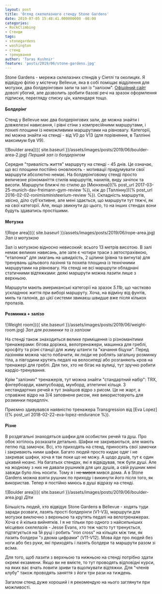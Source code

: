 ```yaml
---
layout: post
title: 'Огляд скелелазного стенду Stone Gardens'
date: 2019-07-05 15:48:41.000000000 -08:00
categories:
- RockClimbing
- Стенди
tags:
- stonegardens
- washington
- стенд
- тренування
author: 'Taras Kushnir'
feature: 'posts/2019/06/stone-gardens.jpg'
---
```


Stone Gardens - мережа склелазних стендів у Сіетлі та околицях. Я відвідую філію у містечку Bellevue, яка в собі поміщає відділення для мотузки, два болдерінгових зали та зал із "залізом". [Офіційний сайт](https://www.stonegardens.com/) доволі убогий, але дозволить зробити базові речі на зразок оформлення підписки, перегляду списку цін, календаря тощо.

<!--more-->

#### Болдерінг

Стенд у Bellevue має два болдерінгових зали, де можна знайти і довжелезні нависання, і рівні стіни з компресійними маршрутами, і похилі площини із неможливими маршрутами на рівновагу. Категорії, які можна знайти на стенді - від V0 до V13 (для порівняння, в Таллінні максимум був V9).

![Boulder area]({{ site.baseurl }}/assets/images/posts/2019/06/boulder-area-2.jpg)
*Перший зал із болдерінгом*

Середня "тривалість життя" маршруту на стенді - 45 днів. Це означає, що всі площини постійно оновлюють - мотивації придумувати свої маршрути абсолютно немає. На болдерінговому стенді просто величезне різноманіття стилів маршрутів, нахилів, виду зачіпок та висоти. Маршрути ближчі по стилю до [Мюнхена]({% post_url 2017-03-25-munich-dav-freimann-gym-review %}), ніж до [Таллінну]({% post_url 2016-02-02-ronimisministeerium-review %}). Складність маршрутів, звісно, діло суб'єктивне, але мені здається, що маршрути тут тяжчі, як на свої категорії. Але, якщо звикнути до цього, то на інших стендах вони будуть здаватись простішими.

#### Мотузка

![Rope area]({{ site.baseurl }}/assets/images/posts/2019/06/rope-area.jpg)
*Зал із мотузкою*

Зал із мотузкою відносно невисокий: всього 13 метрів висотою. В залі немає великих нависань, але зате є чотири траси з автострахівкою, "еталонка" для змагань на швидкість, 2 щілини (рівна та вигнута) для тренувань щільового лазіння та похила площина із технічними маршрутами на рівновагу. На стенді не всі маршрути обладнані статичними відтяжками: деякі маршрути можна лазити лише з верхньою.

Маршрути мають американські категорії на зразок _5.11b_, що частково ускладнює життя при виборі маршруту. Хоча, на відміну від фунтів, миль та галонів, до цієї системи звикаєш швидше вже після кількох пролазів.

#### Розминка + залізо

![Weight room]({{ site.baseurl }}/assets/images/posts/2019/06/weight-room.jpg)
*Зал для розминки та із залізом*

На стенді також знаходиться велике приміщення із різноманітими тренажерами: бігова доріжка, велотренажери, машинка для греблі, кросфіту та різні станції для жиму штанги та "качання біцухи". Перед лазінням можна часто побачити, як люди не роблять загальну розминку тіла, а півгодини крутять педалі на велосипеді або розганяють кров на тренажері для греблі. Для тих, хто не бігає на вулиці, тут зручно робити кардіо-тренування.

Крім "залізних" тренажерів, тут можна знайти "стандартний набір": TRX, фінгербоарди, кампусбоард, мунборд, атлетичні кільця. З нестандартних речей я тут знайшов відро з рисом. Це не жарт, а справжнє відро на 3/4 заповнене рисом, яке використовують для розминки передпліч.

Приємно здивувався наявністю тренажера Transgression від [Eva Lopez]({% post_url 2018-02-22-eva-lopez-endurance %}).

#### Різне

В роздягальні знаходяться шафки для особистих речей та душ. Про обоє хотілось розказати детально. Шафки не закриваються, але мають петлю під замочок. Всі, хто приходять на стенд, приносять свої замочки і закривають ними шафки. Багато людей просто кидає одяг і не закриває шафки, хоча я так поки що не можу. А щодо душів, тут є один цікавий нюанс. На багатьох стендах, які я відвідував, теж були душі. Але на жодному з них не давали рушників для цих душів, а свій рушник мені завжди було лінь носити. Тому я і ~~не мився~~ мився дома. А в Stone Gardens можна взяти рушник по приходу і викинути його після того, як використав. Тепер я постійно миюсь в душі відразу на стенді.

![Boulder area]({{ site.baseurl }}/assets/images/posts/2019/06/boulder-area.jpg)
*Діти*

Більшість людей, хто відвідує Stone Gardens в Bellevue - ходять туди заради розваги, лазять прості болдерінги (V1-V3), маршрути для мотузки виключно з верхньою та крутять педалі на велотренажерах. Хоча є й кілька вийнятків. І я не тільки про одного з найсильніших місцевих скелелазів - Jesse Evans, хто теж часто тут тренується, підтягується на 1й руці і робить "iron cross" на кільцях між тим, як лазить болдери "з двома цифрами" (V11-V12). Мова йде про людей без ноги або без руки, які приходять і лазять болдери та маршрути разом зі всіма.

Для того, щоб лазити з верхньою та нижньою на стенді потрібно здати окремі екзамени. Якщо ви не вмієте, то тут проводять відповідні курси, на яких вас вчать ловити зриви та вщолкувати відтяжки. Для "членів клубу" також проводять заняття з йоги три рази на тиждень.

Загалом стенд дуже хороший і я рекомендую на нього заглянути при можливості.
